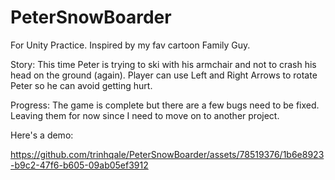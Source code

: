 # PeterSnowBoarder
For Unity Practice. Inspired by my fav cartoon Family Guy. 

Story:
This time Peter is trying to ski with his armchair and not to crash his head on the ground (again). Player can use Left and Right Arrows to rotate Peter so he can avoid getting hurt. 

Progress:
The game is complete but there are a few bugs need to be fixed. Leaving them for now since I need to move on to another project.

Here's a demo:

https://github.com/trinhqale/PeterSnowBoarder/assets/78519376/1b6e8923-b9c2-47f6-b605-09ab05ef3912

